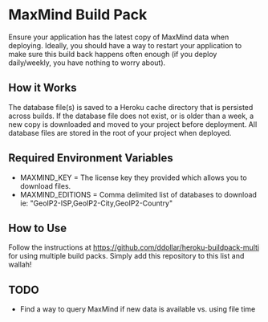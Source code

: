 # MaxMind Build Pack
Ensure your application has the latest copy of MaxMind data when deploying. Ideally, you should have a way to restart your application to make sure this build back happens often enough (if you deploy daily/weekly, you have nothing to worry about).

## How it Works
The database file(s) is saved to a Heroku cache directory that is persisted across builds. If the database file does not exist, or is older than a week, a new copy is downloaded and moved to your project before deployment. All database files are stored in the root of your project when deployed.

## Required Environment Variables
* MAXMIND_KEY = The license key they provided which allows you to download files.
* MAXMIND_EDITIONS = Comma delimited list of databases to download ie: "GeoIP2-ISP,GeoIP2-City,GeoIP2-Country"

## How to Use
Follow the instructions at https://github.com/ddollar/heroku-buildpack-multi for using multiple build packs. Simply add this repository to this list and wallah!

## TODO
* Find a way to query MaxMind if new data is available vs. using file time
